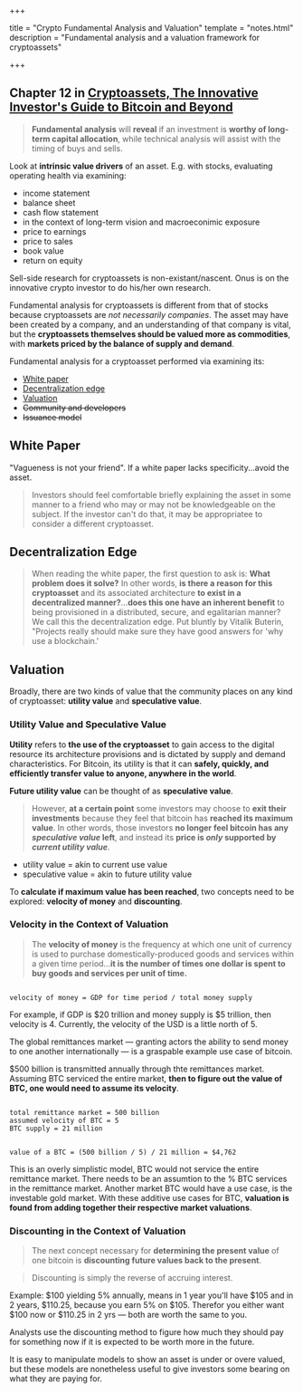 +++

title = "Crypto Fundamental Analysis and Valuation"
template = "notes.html"
description = "Fundamental analysis and a valuation framework for cryptoassets"

+++
<h2 class="subtitle">Chapter 12 in <a href="https://www.amazon.com/Cryptoassets-Innovative-Investors-Bitcoin-Beyond/dp/1260026671" target="_blank">Cryptoassets, The Innovative Investor's Guide to Bitcoin and Beyond</a></h2>

> **Fundamental analysis** will **reveal** if an investment is **worthy of long-term capital allocation**, while technical analysis will assist with the timing of buys and sells.

Look at **intrinsic value drivers** of an asset. E.g. with stocks, evaluating operating health via examining: 
- income statement
- balance sheet
- cash flow statement
- in the context of long-term vision and macroeconimic exposure
- price to earnings
- price to sales
- book value
- return on equity

Sell-side research for cryptoassets is non-existant/nascent. Onus is on the innovative crypto investor to do his/her own research.

Fundamental analysis for cryptoassets is different from that of stocks because cryptoassets are _not necessarily companies_. The asset may have been created by a company, and an understanding of that company is vital, but the **cryptoassets themselves should be valued more as commodities**, with **markets priced by the balance of supply and demand**.

Fundamental analysis for a cryptoasset performed via examining its:
- [White paper](#white-paper)
- [Decentralization edge](#decentralization-edge)
- [Valuation](#valuation)
- ~~Community and developers~~
- ~~Issuance model~~

## White Paper
"Vagueness is not your friend". If a white paper lacks specificity...avoid the asset.

> Investors should feel comfortable briefly explaining the asset in some manner to a friend who may or may not be knowledgeable on the subject. If the investor can't do that, it may be appropriatee to consider a different cryptoasset.

## Decentralization Edge

> When reading the white paper, the first question to ask is: **What problem does it solve?** In other words, **is there a reason for this cryptoasset** and its associated architecture **to exist in a decentralized manner?**...**does this one have an inherent benefit** to being provisioned in a distributed, secure, and egalitarian manner? We call this the decentralization edge. Put bluntly by Vitalik Buterin, "Projects really should make sure they have good answers for 'why use a blockchain.'

## Valuation

Broadly, there are two kinds of value that the community places on any kind of cryptoasset: **utility value** and **speculative value**.

### Utility Value and Speculative Value
**Utility** refers to **the use of the cryptoasset** to gain access to the digital resource its architecture provisions and is dictated by supply and demand characteristics. For Bitcoin, its utility is that it can **safely, quickly, and efficiently transfer value to anyone, anywhere in the world**.

**Future utility value** can be thought of as **speculative value**.

> However, **at a certain point** some investors may choose to **exit their investments** because they feel that bitcoin has **reached its maximum value**. In other words, those investors **no longer feel bitcoin has any _speculative value_ left**, and instead its **price is _only_ supported by _current utility value_**.

- utility value = akin to current use value
- speculative value = akin to future utility value

To **calculate if maximum value has been reached**, two concepts need to be explored: **velocity of money** and **discounting**.

### Velocity in the Context of Valuation

> The **velocity of money** is the frequency at which one unit of currency is used to purchase domestically-produced goods and services within a given time period...**it is the number of times one dollar is spent to buy goods and services per unit of time.**

```

velocity of money = GDP for time period / total money supply

```

For example, if GDP is $20 trillion and money supply is $5 trillion, then velocity is 4. Currently, the velocity of the USD is a little north of 5.

The global remittances market — granting actors the ability to send money to one another internationally — is a graspable example use case of bitcoin.

$500 billion is transmitted annually through thte remittances market. Assuming BTC serviced the entire market, **then to figure out the value of BTC, one would need to assume its velocity**.

```

total remittance market = 500 billion
assumed velocity of BTC = 5
BTC supply = 21 million


value of a BTC = (500 billion / 5) / 21 million = $4,762

```

This is an overly simplistic model, BTC would not service the entire remittance market. There needs to be an assumtion to the % BTC services in the remittance market. Another market BTC would have a use case, is the investable gold market. With these additive use cases for BTC, **valuation is found from adding together their respective market valuations**.


### Discounting in the Context of Valuation

> The next concept necessary for **determining the present value** of one bitcoin is **discounting future values back to the present**.

> Discounting is simply the reverse of accruing interest.

Example: $100 yielding 5% annually, means in 1 year you'll have $105 and in 2 years, $110.25, because you earn 5% on $105. Therefor you either want $100 now or $110.25 in 2 yrs — both are worth the same to you.

Analysts use the discounting method to figure how much they should pay for something now if it is expected to be worth more in the future.

It is easy to manipulate models to show an asset is under or overe valued, but these models are nonetheless useful to give investors some bearing on what they are paying for.

